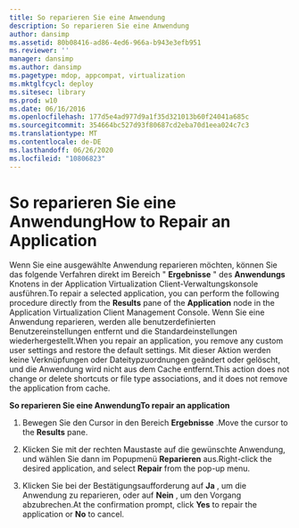 ```yaml
---
title: So reparieren Sie eine Anwendung
description: So reparieren Sie eine Anwendung
author: dansimp
ms.assetid: 80b08416-ad86-4ed6-966a-b943e3efb951
ms.reviewer: ''
manager: dansimp
ms.author: dansimp
ms.pagetype: mdop, appcompat, virtualization
ms.mktglfcycl: deploy
ms.sitesec: library
ms.prod: w10
ms.date: 06/16/2016
ms.openlocfilehash: 177d5e4ad977d9a1f35d321013b60f24041a685c
ms.sourcegitcommit: 354664bc527d93f80687cd2eba70d1eea024c7c3
ms.translationtype: MT
ms.contentlocale: de-DE
ms.lasthandoff: 06/26/2020
ms.locfileid: "10806823"
---
```

# <span data-ttu-id="1aa9f-103">So reparieren Sie eine Anwendung</span><span class="sxs-lookup"><span data-stu-id="1aa9f-103">How to Repair an Application</span></span>


<span data-ttu-id="1aa9f-104">Wenn Sie eine ausgewählte Anwendung reparieren möchten, können Sie das folgende Verfahren direkt im Bereich " **Ergebnisse** " des **Anwendungs** Knotens in der Application Virtualization Client-Verwaltungskonsole ausführen.</span><span class="sxs-lookup"><span data-stu-id="1aa9f-104">To repair a selected application, you can perform the following procedure directly from the **Results** pane of the **Application** node in the Application Virtualization Client Management Console.</span></span> <span data-ttu-id="1aa9f-105">Wenn Sie eine Anwendung reparieren, werden alle benutzerdefinierten Benutzereinstellungen entfernt und die Standardeinstellungen wiederhergestellt.</span><span class="sxs-lookup"><span data-stu-id="1aa9f-105">When you repair an application, you remove any custom user settings and restore the default settings.</span></span> <span data-ttu-id="1aa9f-106">Mit dieser Aktion werden keine Verknüpfungen oder Dateitypzuordnungen geändert oder gelöscht, und die Anwendung wird nicht aus dem Cache entfernt.</span><span class="sxs-lookup"><span data-stu-id="1aa9f-106">This action does not change or delete shortcuts or file type associations, and it does not remove the application from cache.</span></span>

**<span data-ttu-id="1aa9f-107">So reparieren Sie eine Anwendung</span><span class="sxs-lookup"><span data-stu-id="1aa9f-107">To repair an application</span></span>**

1.  <span data-ttu-id="1aa9f-108">Bewegen Sie den Cursor in den Bereich **Ergebnisse** .</span><span class="sxs-lookup"><span data-stu-id="1aa9f-108">Move the cursor to the **Results** pane.</span></span>

2.  <span data-ttu-id="1aa9f-109">Klicken Sie mit der rechten Maustaste auf die gewünschte Anwendung, und wählen Sie dann im Popupmenü **Reparieren** aus.</span><span class="sxs-lookup"><span data-stu-id="1aa9f-109">Right-click the desired application, and select **Repair** from the pop-up menu.</span></span>

3.  <span data-ttu-id="1aa9f-110">Klicken Sie bei der Bestätigungsaufforderung auf **Ja** , um die Anwendung zu reparieren, oder auf **Nein** , um den Vorgang abzubrechen.</span><span class="sxs-lookup"><span data-stu-id="1aa9f-110">At the confirmation prompt, click **Yes** to repair the application or **No** to cancel.</span></span>

 

 






